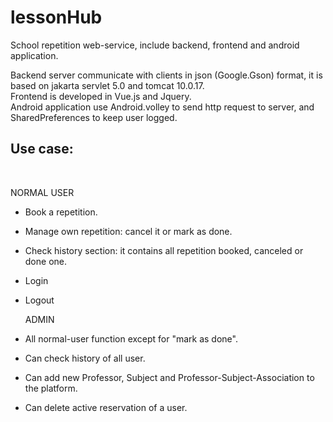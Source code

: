 # lessonHub
School repetition web-service, include backend, frontend and android application. <br>

Backend server communicate with clients in json (Google.Gson) format, it is based on jakarta servlet 5.0 and tomcat 10.0.17. <br>
Frontend is developed in Vue.js and Jquery. <br>
Android application use Android.volley to send http request to server, and SharedPreferences to keep user logged. <br>

<h2> Use case: </h2> <br>

  NORMAL USER <br>
- Book a repetition. <br>
- Manage own repetition: cancel it or mark as done.
- Check history section: it contains all repetition booked, canceled or done one.
- Login
- Logout
  
  ADMIN <br>
- All normal-user function except for "mark as done". <br>
- Can check history of all user. <br>
- Can add new Professor, Subject and Professor-Subject-Association to the platform. <br>
- Can delete active reservation of a user. <br>
